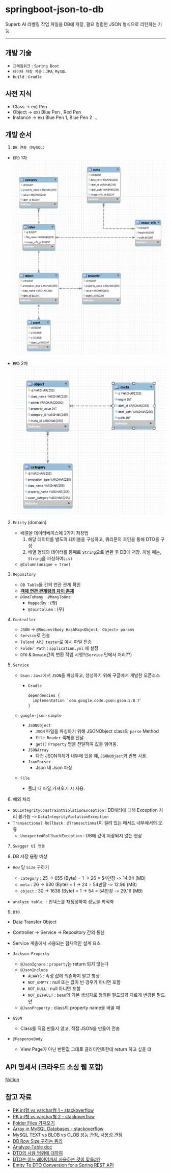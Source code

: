 # springboot-json-to-db
Superb AI 라벨링 작업 파일을 DB에 저장, 필요 컬럼만 JSON 형식으로 리턴하는 기능

---
## 개발 기술
* `프레임워크` : `Spring Boot`
* `데이터 저장 계층` : `JPA`, `MySQL`
* `build` : `Gradle`

## 사전 지식
* Class -> ex) Pen
* Object -> ex) Blue Pen , Red Pen 
* Instance -> ex) Blue Pen 1, Blue Pen 2 ...

## 개발 순서
1. `DB 연동 (MySQL)`
* `ERD` 1차
![ERD 1차](./src/main/resources/static/img/ERD.png)


* `ERD` 2차
![ERD 2차](./src/main/resources/static/img/ERD2.png)

2. `Entity` (domain)
   * 배열을 데이터베이스에 2가지 저장법
     1. 해당 데이터를 별도의 테이블을 구성하고, 쿼리문의 조인을 통해 DTO를 구성
     2. 배열 형태의 데이터를 통째로 `String`으로 변환 후 DB에 저장. 꺼낼 때는, `String`을 파싱하여`List`
   * `@Column(unique = true)`


3. `Repository`
   * `DB Table`들 간의 연관 관계 확인
   * <Strong><u>객체 연관 관계랑의 차이 존재</u></Strong>
   * `@OneToMany` - `@ManyToOne`
     * `MappedBy` : (좌)
     * `@JoinColumn` : (우)


4. `Controller`
   * `JSON` -> `@RequestBody HashMap<Object, Object> params`
   * `Service`로 전송
   * `Talend API tester`로 예시 파일 전송
   * `Folder Path` : `application.yml` 에 설정
   * `DTO` & `Domain`간의 변환 작업 시행?(`Service` 단에서 처리??)
   

5. `Service`
   * `Gson` : `Java`에서 `JSON`을 파싱하고, 생성하기 위해 구글에서 개발한 오픈소스
     * `Gradle`
        ```
        dependencies {
          implementation `com.google.code.gson:gson:2.8.7`
        }
        ```
   * `google-json-simple`
     * `JSONObject`
       * `JSON` 파일을 파싱하기 위해 JSONObject class의 `parse` Method
       * `File Reader` 객체를 전달
       * `get()` `Property` 명을 전달하여 값을 읽어옴.
     * `JSONArray`
       * 다건 JSON객체가 내부에 있을 떄, `JSONObject`와 반복 사용.
     * `JsonParser`
       * Json 내 Json 파싱

   * `File`
     * 폴더 내 파일 가져오기 시 사용.


6. 예외 처리
* `SQLIntegrityConstraintViolationException` : DB에러에 대해 Exception 처리 불가능 -> `DataIntegrityViolationException`
* `Transactional Rollback` : `@Transactional`이 걸려 있는 메서드 내부에서의 오류
  * `UnexpectedRollbackException` : DB에 값이 저장되지 않는 현상

    
7. `Swagger UI 연동`


8. DB 저장 용량 예상
* `Row` 당 `Size` 구하기
  * `category` : 25 -> 655 (Byte)  =  1 -> 26  =  54만장 -> 14.04 (MB)
  * `meta` : 26 -> 630 (Byte)  =  1 -> 24  =  54만장 -> 12.96 (MB)
  * `object` : 30 -> 1638 (Byte)  =  1 -> 54  =  54만장 -> 29.16 (MB)


* `analyze table ` : 인덱스를 재생성하여 성능을 최적화


9. `DTO`
* Data Transfer Object
* Controller -> Service -> Repository 간의 통신
* Service 계층에서 사용되는 잠재적인 설계 요소


* `Jackson Property` 
  * `@JsonIgnore` : `property`는 return 되지 않는다
  * `@JsonInclude` 
    * `ALWAYS` : 속성 값에 의존하지 말고 항상
    * `NOT_EMPTY` : null 또는 값이 빈 경우가 아니면 포함
    * `NOT_NULL` : null 아니면 포함
    * `NOT_DEFAULT` : `bean`의 기본 생성자로 정의된 필드값과 다르게 변경된 필드만
  * `@JsonProperty` : class의 property name을 바꿀 때


* `GSON`
  * Class를 직접 만들지 않고, 직접 JSON을 만들어 전송


* `@ResponseBody`
  * View Page가 아닌 반환값 그대로 클라이언트한테 return 하고 싶을 떄
## API 명세서 (크라우드 소싱 웹 포함)
[Notion](https://shade-sled-bf2.notion.site/API-b11de231685246b49f97d96a4e6887da)
## 참고 자료
* [PK int형 vs varchar형 1 - stackoverflow](https://stackoverflow.com/questions/2103322/varchar-as-foreign-key-primary-key-in-database-good-or-bad%20)
* [PK int형 vs varchar형 2 - stackoverflow](https://stackoverflow.com/questions/3162202/sql-primary-key-integer-vs-varchar)
* [Folder Files 가져오기](https://codechacha.com/ko/java-list-files/)
* [Array in MySQL Databases - stackoverflow](https://stackoverflow.com/questions/10686333/save-array-in-mysql-database/32664559)
* [MySQL TEXT vs BLOB vs CLOB 성능 관점, 사용성 관점](https://stackoverflow.com/questions/7071662/mysql-text-vs-blob-vs-clob)
* [DB Row Size 구하는 쿼리](https://wizardee.tistory.com/146)
* [Analyze-Table doc](https://dev.mysql.com/doc/refman/5.6/en/analyze-table.html)
* [DTO의 사용 범위에 대하여](https://tecoble.techcourse.co.kr/post/2021-04-25-dto-layer-scope/)
* [DTO는 어느 레이어까지 사용하는 것이 맞을까?](https://www.slipp.net/questions/93)
* [Entity To DTO Conversion for a Spring REST API](https://www.baeldung.com/entity-to-and-from-dto-for-a-java-spring-application)